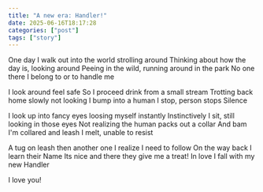```yaml
---
title: "A new era: Handler!"  
date: 2025-06-16T18:17:28 
categories: ["post"] 
tags: ["story"]
---
```


One day I walk out into the world strolling around
Thinking about how the day is, looking around
Peeing in the wild, running around in the park
No one there I belong to or to handle me

I look around feel safe
So I proceed drink from a small stream
Trotting back home slowly not looking 
I bump into a human
I stop, person stops
Silence

I look up into fancy eyes loosing myself instantly
Instinctively I sit, still looking in those eyes
Not realizing the human packs out a collar
And bam I'm collared and leash
I melt, unable to resist

A tug on leash then another one I realize I need to follow
On the way back I learn their Name
Its nice and there they give me a treat!
In love I fall with my new Handler

I love you!
